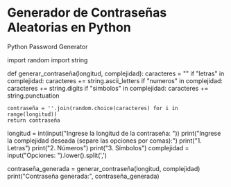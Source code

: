 # Generador de Contraseñas Aleatorias en Python
Python Password Generator 


import random
import string

def generar_contraseña(longitud, complejidad):
    caracteres = ""
    if "letras" in complejidad:
        caracteres += string.ascii_letters
    if "numeros" in complejidad:
        caracteres += string.digits
    if "simbolos" in complejidad:
        caracteres += string.punctuation

    contraseña = ''.join(random.choice(caracteres) for i in range(longitud))
    return contraseña

longitud = int(input("Ingrese la longitud de la contraseña: "))
print("Ingrese la complejidad deseada (separe las opciones por comas):")
print("1. Letras")
print("2. Números")
print("3. Símbolos")
complejidad = input("Opciones: ").lower().split(',')

contraseña_generada = generar_contraseña(longitud, complejidad)
print("Contraseña generada:", contraseña_generada)
